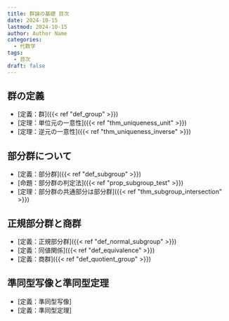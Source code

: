 ```yaml
---
title: 群論の基礎 目次
date: 2024-10-15
lastmod: 2024-10-15
author: Author Name
categories:
  - 代数学
tags:
  - 目次
draft: false
---
```


<!--more-->

## 群の定義

- [定義：群]({{< ref "def_group" >}})
- [定理：単位元の一意性]({{< ref "thm_uniqueness_unit" >}})
- [定理：逆元の一意性]({{< ref "thm_uniqueness_inverse" >}})

## 部分群について

- [定義：部分群]({{< ref "def_subgroup" >}})
- [命題：部分群の判定法]({{< ref "prop_subgroup_test" >}})
- [定理：部分群の共通部分は部分群]({{< ref "thm_subgroup_intersection" >}})

## 正規部分群と商群

- [定義：正規部分群]({{< ref "def_normal_subgroup" >}})
- [定義：同値関係]({{< ref "def_equivalence" >}})
- [定義：商群]({{< ref "def_quotient_group" >}})

## 準同型写像と準同型定理

- [定義：準同型写像]
- [定義：準同型定理]
